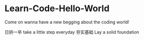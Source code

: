 # Learn-Code-Hello-World
Come on
wanna have a new begging about the coding world!

日拱一卒
take a little step everyday
夯实基础
Lay a solid foundation
